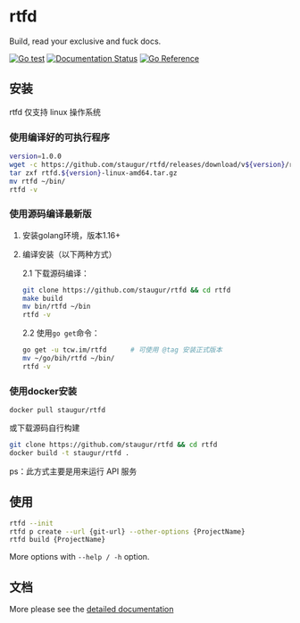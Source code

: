 rtfd
====

Build, read your exclusive and fuck docs.

[![Go test](https://github.com/staugur/rtfd/actions/workflows/go.yml/badge.svg)](https://github.com/staugur/rtfd/actions/workflows/go.yml)
[![Documentation Status](https://open.saintic.com/rtfd/saintic-docs/badge)](https://docs.saintic.com/rtfd/)
[![Go Reference](https://pkg.go.dev/badge/tcw.im/rtfd.svg)](https://pkg.go.dev/tcw.im/rtfd)

安装
-------

rtfd 仅支持 linux 操作系统

### **使用编译好的可执行程序**

```bash
version=1.0.0
wget -c https://github.com/staugur/rtfd/releases/download/v${version}/rtfd.${version}-linux-amd64.tar.gz
tar zxf rtfd.${version}-linux-amd64.tar.gz
mv rtfd ~/bin/
rtfd -v
```

### **使用源码编译最新版**

1. 安装golang环境，版本1.16+

2. 编译安装（以下两种方式）

    2.1 下载源码编译：
    ```bash
    git clone https://github.com/staugur/rtfd && cd rtfd
    make build
    mv bin/rtfd ~/bin
    rtfd -v
    ```

    2.2 使用`go get`命令：
    ```bash
    go get -u tcw.im/rtfd      # 可使用 @tag 安装正式版本
    mv ~/go/bih/rtfd ~/bin/
    rtfd -v
    ```

### **使用docker安装**

`docker pull staugur/rtfd`

或下载源码自行构建

```bash
git clone https://github.com/staugur/rtfd && cd rtfd
docker build -t staugur/rtfd .
```

ps：此方式主要是用来运行 API 服务

使用
------

```bash
rtfd --init
rtfd p create --url {git-url} --other-options {ProjectName}
rtfd build {ProjectName}
```

More options with `--help / -h` option.

文档
------

More please see the [detailed documentation](https://docs.saintic.com/rtfd)
